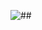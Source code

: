 ![##](https://user-images.githubusercontent.com/108861190/235203856-d2f8a551-0f41-417f-88e5-ef862438811d.png)
